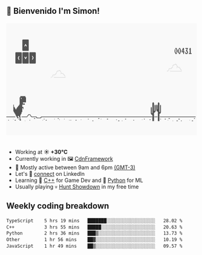 <h2>👋 <b>Bienvenido I'm Simon!&nbsp;</b></h2>

<section>
  <img src="./static/banner.gif" height=300 width=1000>
</section>

<br>

<ul>
  <li>
		<!--START_SECTION:weather-->
		Working at <b>☀️   +30°C</b>
		<!--END_SECTION:weather-->
  </li>
  <li>
    Currently working in 🖼️&nbsp;<a href=https://github.com/snapverse/cdn-framework target=_blank>CdnFramework</a>
  </li>
  <li>
    🚩 Mostly active between 9am and 6pm <a href=https://onlinealarmkur.com/world/es target=_blank>(GMT-3)</a>
  </li>
  <li>
    Let's 🔗&nbsp;<a href=https://www.linkedin.com/in/itssimmons target=_blank>connect</a> on LinkedIn
  </li>
  <li>
    Learning 👴&nbsp;<a href=https://images3.memedroid.com/images/UPLOADED755/65f2bce6734f6.webp target=_blank>C++</a> for Game Dev and 🐍&nbsp;<a href=https://qph.cf2.quoracdn.net/main-qimg-4472b6229cb75bf66ab531f3ebd4f975-lq target=_blank>Python</a> for ML
  </li>
  <li>
    Usually playing 💀&nbsp;<a href=https://www.huntshowdown.com target=_blank>Hunt Showdown</a> in my free time
  </li>
</ul>

<h2><b>Weekly coding breakdown </b></h2>

<!--START_SECTION:waka-->

```txt
TypeScript    5 hrs 19 mins   ███████░░░░░░░░░░░░░░░░░░   28.02 %
C++           3 hrs 55 mins   █████░░░░░░░░░░░░░░░░░░░░   20.63 %
Python        2 hrs 36 mins   ███▒░░░░░░░░░░░░░░░░░░░░░   13.73 %
Other         1 hr 56 mins    ██▓░░░░░░░░░░░░░░░░░░░░░░   10.19 %
JavaScript    1 hr 49 mins    ██▒░░░░░░░░░░░░░░░░░░░░░░   09.57 %
```

<!--END_SECTION:waka-->
